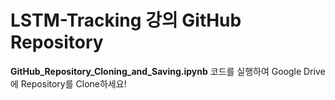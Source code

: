 # LSTM-Tracking 강의 GitHub Repository
**GitHub_Repository_Cloning_and_Saving.ipynb** 코드를 실행하여 Google Drive에 Repository를 Clone하세요!
